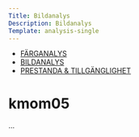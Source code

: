 ```yaml
---
Title: Bildanalys
Description: Bildanalys
Template: analysis-single
---
```


<div class="nav">
    <ul class="submenu">
        <li><a href="./01_colors">FÄRGANALYS</a></li>
        <li class="active"><a href="./02_load">BILDANALYS</a></li>
        <li><a href="./03_design_principles">PRESTANDA &amp; TILLGÄNGLIGHET</a></li>
    </ul>
</div>

# kmom05

...
